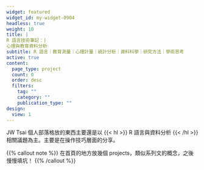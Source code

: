 ```yaml
---
widget: featured
widget_id: my-widget-0904
headless: true
weight: 10
title: |
R 語言技術筆記：|
心理與教育資料分析
subtitle: R 語言｜教育測量｜心理計量｜統計分析｜資料科學｜研究方法｜學術思考
active: true
content:
  page_type: project
  count: 0
  order: desc
  filters:
    tag: ""
    category: ""
    publication_type: ""
design:
  view: 1
---
```

JW Tsai 個人部落格放的東西主要還是以 {{< hl >}} R 語言與資料分析 {{< /hl >}}相關議題為主。主要是在操作技巧層面的分享。

{{% callout note %}}
在首頁的地方放幾個 projects，類似系列文的概念，之後慢慢填坑！
{{% /callout %}}

